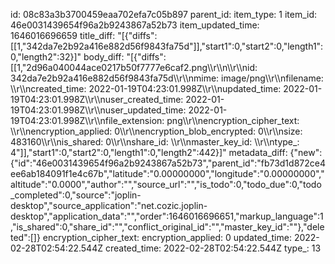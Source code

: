 id: 08c83a3b3700459eaa702efa7c05b897
parent_id: 
item_type: 1
item_id: 46e0031439654f96a2b9243867a52b73
item_updated_time: 1646016696659
title_diff: "[{\"diffs\":[[1,\"342da7e2b92a416e882d56f9843fa75d\"]],\"start1\":0,\"start2\":0,\"length1\":0,\"length2\":32}]"
body_diff: "[{\"diffs\":[[1,\"2d96a040044ace0217b50f7777e6caf2.png\\\r\\\n\\\r\\\nid: 342da7e2b92a416e882d56f9843fa75d\\\r\\\nmime: image/png\\\r\\\nfilename: \\\r\\\ncreated_time: 2022-01-19T04:23:01.998Z\\\r\\\nupdated_time: 2022-01-19T04:23:01.998Z\\\r\\\nuser_created_time: 2022-01-19T04:23:01.998Z\\\r\\\nuser_updated_time: 2022-01-19T04:23:01.998Z\\\r\\\nfile_extension: png\\\r\\\nencryption_cipher_text: \\\r\\\nencryption_applied: 0\\\r\\\nencryption_blob_encrypted: 0\\\r\\\nsize: 483160\\\r\\\nis_shared: 0\\\r\\\nshare_id: \\\r\\\nmaster_key_id: \\\r\\\ntype_: 4\"]],\"start1\":0,\"start2\":0,\"length1\":0,\"length2\":442}]"
metadata_diff: {"new":{"id":"46e0031439654f96a2b9243867a52b73","parent_id":"fb73d1d872ce4ee6ab184091f1e4c67b","latitude":"0.00000000","longitude":"0.00000000","altitude":"0.0000","author":"","source_url":"","is_todo":0,"todo_due":0,"todo_completed":0,"source":"joplin-desktop","source_application":"net.cozic.joplin-desktop","application_data":"","order":1646016696651,"markup_language":1,"is_shared":0,"share_id":"","conflict_original_id":"","master_key_id":""},"deleted":[]}
encryption_cipher_text: 
encryption_applied: 0
updated_time: 2022-02-28T02:54:22.544Z
created_time: 2022-02-28T02:54:22.544Z
type_: 13